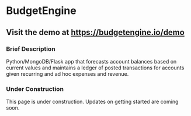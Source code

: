 # BudgetEngine

## Visit the demo at https://budgetengine.io/demo

### Brief Description

Python/MongoDB/Flask app that forecasts account balances based on current values and maintains a ledger of posted transactions for accounts given recurring and ad hoc expenses and revenue.

### Under Construction

This page is under construction. Updates on getting started are coming soon.
